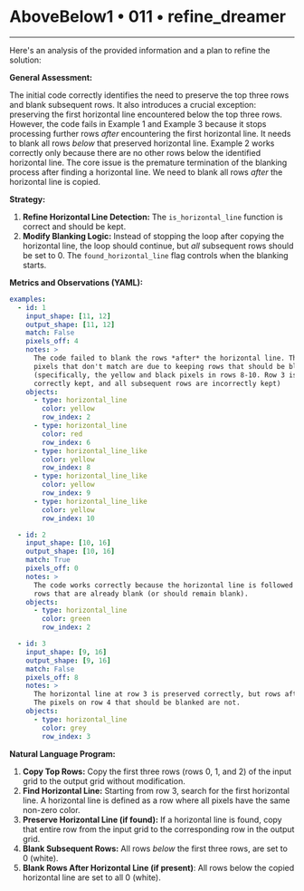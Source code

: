 # AboveBelow1 • 011 • refine_dreamer

---
Here's an analysis of the provided information and a plan to refine the solution:

**General Assessment:**

The initial code correctly identifies the need to preserve the top three rows and blank subsequent rows. It also introduces a crucial exception: preserving the first horizontal line encountered below the top three rows.  However, the code fails in Example 1 and Example 3 because it stops processing further rows *after* encountering the first horizontal line. It needs to blank all rows *below* that preserved horizontal line. Example 2 works correctly only because there are no other rows below the identified horizontal line. The core issue is the premature termination of the blanking process after finding a horizontal line. We need to blank all rows *after* the horizontal line is copied.

**Strategy:**

1.  **Refine Horizontal Line Detection:** The `is_horizontal_line` function is correct and should be kept.
2.  **Modify Blanking Logic:** Instead of stopping the loop after copying the horizontal line, the loop should continue, but *all* subsequent rows should be set to 0. The `found_horizontal_line` flag controls when the blanking starts.

**Metrics and Observations (YAML):**

```yaml
examples:
  - id: 1
    input_shape: [11, 12]
    output_shape: [11, 12]
    match: False
    pixels_off: 4
    notes: >
      The code failed to blank the rows *after* the horizontal line. The 4
      pixels that don't match are due to keeping rows that should be blanked
      (specifically, the yellow and black pixels in rows 8-10. Row 3 is
      correctly kept, and all subsequent rows are incorrectly kept)
    objects:
      - type: horizontal_line
        color: yellow
        row_index: 2
      - type: horizontal_line
        color: red
        row_index: 6
      - type: horizontal_line_like
        color: yellow
        row_index: 8
      - type: horizontal_line_like
        color: yellow
        row_index: 9
      - type: horizontal_line_like
        color: yellow
        row_index: 10

  - id: 2
    input_shape: [10, 16]
    output_shape: [10, 16]
    match: True
    pixels_off: 0
    notes: >
      The code works correctly because the horizontal line is followed only by
      rows that are already blank (or should remain blank).
    objects:
      - type: horizontal_line
        color: green
        row_index: 2

  - id: 3
    input_shape: [9, 16]
    output_shape: [9, 16]
    match: False
    pixels_off: 8
    notes: >
      The horizontal line at row 3 is preserved correctly, but rows after it are not blanked.
      The pixels on row 4 that should be blanked are not.
    objects:
      - type: horizontal_line
        color: grey
        row_index: 3

```

**Natural Language Program:**

1.  **Copy Top Rows:** Copy the first three rows (rows 0, 1, and 2) of the input grid to the output grid without modification.
2.  **Find Horizontal Line:** Starting from row 3, search for the first horizontal line. A horizontal line is defined as a row where all pixels have the same non-zero color.
3.  **Preserve Horizontal Line (if found):** If a horizontal line is found, copy that entire row from the input grid to the corresponding row in the output grid.
4.  **Blank Subsequent Rows:**  All rows *below* the first three rows, are set to 0 (white).
5. **Blank Rows After Horizontal Line (if present)**: All rows below the copied horizontal line are set to all 0 (white).

